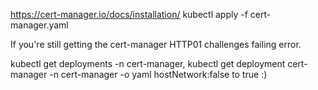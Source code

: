 https://cert-manager.io/docs/installation/
kubectl apply -f cert-manager.yaml

If you're still getting the cert-manager HTTP01 challenges failing error.

kubectl get deployments -n cert-manager,
kubectl get deployment cert-manager -n cert-manager -o yaml hostNetwork:false to true :)
